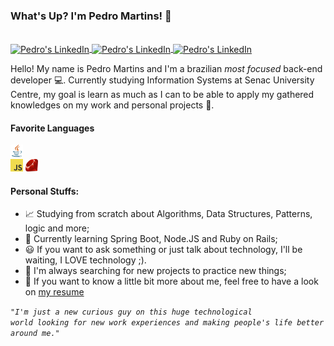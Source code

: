 ### What's Up? I'm Pedro Martins! 👋

<br/>

<a href="https://www.linkedin.com/in/pedrohbmartins/">
  <img align="center" alt="Pedro's LinkedIn" width="25px" src="https://cdn.jsdelivr.net/npm/simple-icons@v3/icons/linkedin.svg" />
</a>
<a href="https://wa.me/5511963054279">
  <img align="center" alt="Pedro's LinkedIn" width="25px" src="https://cdn.jsdelivr.net/npm/simple-icons@3.5.0/icons/whatsapp.svg" />
</a>
<a href="mailto:pedro.barricelli@gmail.com">
  <img align="center" alt="Pedro's LinkedIn" width="25px" src="https://cdn.jsdelivr.net/npm/simple-icons@3.5.0/icons/gmail.svg" />
</a>

<br/>

Hello! My name is Pedro Martins and I'm a brazilian *most focused* back-end developer :computer:. Currently studying Information Systems at Senac University Centre, my goal is learn as much as I can to be able to apply my gathered knowledges on my work and personal projects :rocket:.

#### Favorite Languages
<code><img height="20" src="https://raw.githubusercontent.com/github/explore/80688e429a7d4ef2fca1e82350fe8e3517d3494d/topics/java/java.png">
</code>
<code><img height="20" src="https://raw.githubusercontent.com/github/explore/80688e429a7d4ef2fca1e82350fe8e3517d3494d/topics/javascript/javascript.png"></code>
<code><img height="20" src="https://raw.githubusercontent.com/github/explore/80688e429a7d4ef2fca1e82350fe8e3517d3494d/topics/ruby/ruby.png">
</code>

#### Personal Stuffs:
- :chart_with_upwards_trend: Studying from scratch about Algorithms, Data Structures, Patterns, logic and more;
- :stars: Currently learning Spring Boot, Node.JS and Ruby on Rails;
- :smiley: If you want to ask something or just talk about technology, I'll be waiting, I LOVE technology ;).
- :telescope: I'm always searching for new projects to practice new things;
- :bookmark_tabs: If you want to know a little bit more about me, feel free to have a look on [my resume](https://docs.google.com/document/d/13Hlx3QlgFwnFrcxxkN0k1w-PyBWX2MMrF49gyVWtYFQ/edit)

*<code>"I'm just a new curious guy on this huge technological world looking for new work experiences and making people's life better around me."</code>*
